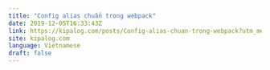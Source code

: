 ```yaml
---
title: "Config alias chuẩn trong webpack"
date: 2019-12-05T16:33:43Z
link: https://kipalog.com/posts/Config-alias-chuan-trong-webpack?utm_medium=RSS&utm_source=news.12bit.vn
site: kipalog.com
language: Vietnamese
draft: false
---
```

